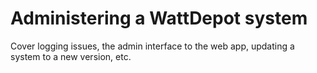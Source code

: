# Administering a WattDepot system

Cover logging issues, the admin interface to the web app, updating a system to a new version, etc.
